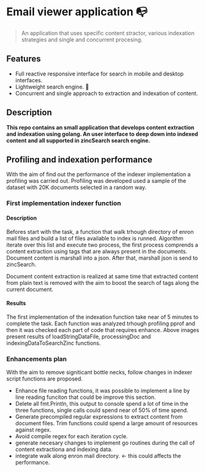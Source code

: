 # Email viewer application :mailbox_with_no_mail:

> An application that uses specific content stractor, various indexation strategies and single and concurrent procesing. 

## Features
- Full reactive responsive interface for search in mobile and desktop interfaces. 
- Lightweight search engine. :checkered_flag:
- Concurrent and single approach to extraction and indexation of content. 

## Description 
__This repo contains an small application that develops content extraction and indexation using golang. An user interface to deep down into indexed content and all supported in zincSearch search engine.__

## Profiling and indexation performance

With the aim of find out the performance of the indexer implementation a profiling was carried out. Profiling was developed
used a sample of the dataset with 20K documents selected in a random way. 

### First implementation indexer function

#### Description
Befores start with the task, a function that walk trhough directory of enron mail files and build a list of files available to index is runned. 
Algorithm iterate over this list and execute two process, the first process comprends a content extraction using tags that are always present in the documents. Document content is marshall into a json. After that, marshall json is send to zincSearch. 

Document content extraction is realized at same time that extracted content from plain text is removed with the aim to boost the search of tags along the current document.

#### Results

The first implementation of the indexation function take near of 5 minutes to complete the task. 
Each function was analyzed trhough profiling pprof and then it was checked each part of code that requires enhance. Above images present results of loadStringDataFile, processingDoc and indexingDataToSearchZinc functions. 

### Enhancements plan
With the aim to remove signiticant bottle necks, follow changes in indexer script functions are proposed.
- Enhance file reading functions, it was possible to implement a line by line reading funciton that could be improve this section.
- Delete all fmt.Println, this output to console spend a lot of time in the three functions, single calls could spend near of 50% of time spend.
- Generate precompiled regular expressions to extract content from document files. Trim functions could spend a large amount of resources against regex. 
- Avoid compile regex for each iteration cycle. 
- generate necesary changes to implement go routines during the call of content extractiona and indexing data. 
- integrate walk along enron mail directory. <- this could affects the performance. 